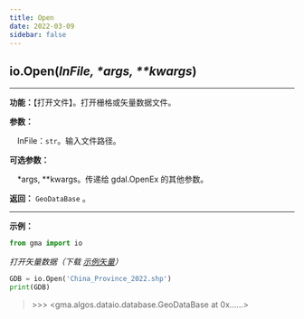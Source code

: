 ```yaml
---
title: Open
date: 2022-03-09
sidebar: false
---
```


## io.**Open**(*InFile, \*args, \*\*kwargs*)

---

**功能：**【打开文件】。打开栅格或矢量数据文件。

**参数：**

&emsp;InFile：`str`。输入文件路径。

**可选参数：**

&emsp;\*args, \*\*kwargs。传递给 gdal.OpenEx 的其他参数。

**返回：** `GeoDataBase` 。

---

**示例：**
```python
from gma import io
```
*打开矢量数据（下载 [示例矢量](/Open/China_Province_2022.7z)）*

```python
GDB = io.Open('China_Province_2022.shp')
print(GDB)
```
> \>>> <gma.algos.dataio.database.GeoDataBase at 0x......>




